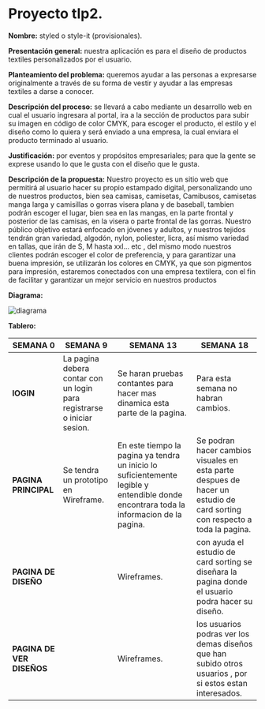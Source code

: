 # Proyecto tlp2.
**Nombre:** styled o style-it (provisionales).

**Presentación general:** nuestra aplicación es para el diseño de productos textiles personalizados por el usuario.

**Planteamiento del problema:** queremos ayudar a las personas a expresarse originalmente a través de su forma de vestir y ayudar a las empresas textiles a darse a conocer.

**Descripción del proceso:** se llevará a cabo mediante un desarrollo web en cual el usuario ingresara al portal, ira a la sección de productos para subir su imagen en código de color CMYK, para escoger el producto, el estilo y el diseño como lo quiera y será enviado a una empresa, la cual enviara el producto terminado al usuario.

**Justificación:** por eventos y propósitos empresariales; para que la gente se exprese usando lo que le gusta con el diseño que le gusta.

**Descripción de la propuesta:** Nuestro proyecto es un sitio web que permitirá al usuario hacer su propio estampado digital, personalizando uno de nuestros productos, bien sea camisas, camisetas, Camibusos, camisetas manga larga y camisillas o gorras visera plana y de baseball, tambien podrán escoger el lugar, bien sea en las mangas, en la parte frontal y posterior de las camisas, en la visera o parte frontal de las gorras.
Nuestro público objetivo estará enfocado en jóvenes y adultos, y nuestros tejidos tendrán gran variedad, algodón, nylon, poliester, licra, así mismo variedad en tallas, que irán de  S, M hasta xxl... etc , del mismo modo nuestros clientes podrán escoger el color de preferencia, y para garantizar una buena impresión, se utilizarán los colores en CMYK, ya que son pigmentos para impresión, estaremos conectados con una empresa textilera, con el fin de facilitar y garantizar un mejor servicio en nuestros productos

**Diagrama:**

![diagrama](https://user-images.githubusercontent.com/49278927/57027972-6bc0a600-6c03-11e9-97e6-74006b211818.png)

**Tablero:**

| SEMANA 0| SEMANA 9| SEMANA 13 | SEMANA 18 | 
| ---------- | ---------- | ---------  |------|
| **lOGIN**   | La pagina debera contar con un login para registrarse o  iniciar sesion.  |   Se haran pruebas contantes para  hacer mas dinamica esta parte de la pagina.|Para esta semana no habran cambios. 
| **PAGINA PRINCIPAL**   |   Se tendra un prototipo en Wireframe. | En este tiempo la pagina ya tendra un inicio lo suficientemente legible  y entendible donde encontrara toda la informacion de la pagina.|Se podran hacer cambios visuales en esta parte despues de hacer un estudio de card sorting con respecto a toda la pagina.
| **PAGINA DE DISEÑO**   |   |  Wireframes.     | con ayuda  el estudio de card sorting  se diseñara   la pagina donde el usuario podra hacer su diseño.
| **PAGINA DE VER DISEÑOS**  |   |     Wireframes.       | los usuarios podras ver los demas diseños  que han subido otros usuarios , por si estos estan interesados.






